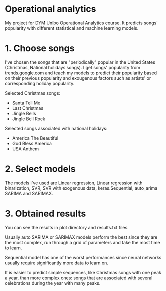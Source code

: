 # Operational analytics
My project for DYM Unibo Operational Analytics course. It predicts songs' popularity with different statistical and machine learning models.

# 1. Choose songs

I've chosen the songs that are "periodically" popular in the United States (Christmas, National holidays songs). I get songs' popularity from trends.google.com and teach my models to predict their popularity based on their previous popularity and exougenous factors such as artists' or corresponding holiday popularity. 

Selected Christmas songs:
- Santa Tell Me
- Last Christmas
- Jingle Bells
- Jingle Bell Rock
  
Selected songs associated with national holidays:
- America The Beautiful
- God Bless America
- USA Anthem 

# 2. Select models
The models I've used are Linear regression, Linear regression with binarization​, SVR​, SVR with exogenous data​, keras.Sequential​, auto_arima SARIMA​ and SARIMAX.

# 3. Obtained results

You can see the results in plo​t directory and results.txt files.

Usually auto SARIMA or SARIMAX models perform the best since they are the most complex, run through a grid of parameters and take the most time to learn.

Sequential model has one of the worst performances since neural networks usually require significantly more data to learn on. 

It is easier to predict simple sequences, like Christmas songs with one peak a year, than more complex ones: songs that are associated with several celebrations during the year with many peaks.

